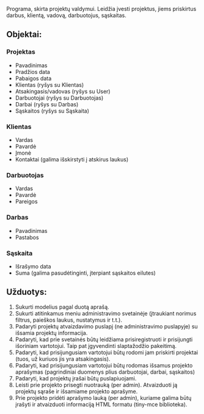 Programa, skirta projektų valdymui. Leidžia įvesti projektus, jiems priskirtus darbus, klientą, vadovą, darbuotojus, sąskaitas.

## Objektai:

### Projektas
* Pavadinimas
* Pradžios data
* Pabaigos data
* Klientas (ryšys su Klientas)
* Atsakingasis/vadovas (ryšys su User)
* Darbuotojai (ryšys su Darbuotojas)
* Darbai (ryšys su Darbas)
* Sąskaitos (ryšys su Sąskaita)


### Klientas
* Vardas
* Pavardė
* Įmonė
* Kontaktai (galima išskirstyti į atskirus laukus)


### Darbuotojas
* Vardas
* Pavardė
* Pareigos


### Darbas
* Pavadinimas
* Pastabos


### Sąskaita
* Išrašymo data
* Suma
(galima pasudėtinginti, įterpiant sąskaitos eilutes)


## Užduotys:
1. Sukurti modelius pagal duotą aprašą.
2. Sukurti atitinkamus meniu administravimo svetainėje (įtraukiant norimus filtrus, paieškos laukus, nustatymus ir t.t.).
3. Padaryti projektų atvaizdavimo puslapį (ne administravimo puslapyje) su išsamia projektų informacija.
4. Padaryti, kad prie svetainės būtų leidžiama prisiregistruoti ir prisijungti išoriniam vartotojui. Taip pat įgyvendinti slaptažodžio pakeitimą.
5. Padaryti, kad prisijungusiam vartotojui būtų rodomi jam priskirti projektai (tuos, už kuriuos jis yra atsakingasis).
6. Padaryti, kad prisijungusiam vartotojui būtų rodomas išsamus projekto aprašymas (pagrindiniai duomenys plius darbuotojai, darbai, sąskaitos)
7. Padaryti, kad projektų įrašai būtų puslapiuojami.
8. Leisti prie projekto prisegti nuotrauką (per admin). Atvaizduoti ją projektų sąraše ir išsamiame projekto aprašyme.
9. Prie projekto pridėti aprašymo lauką (per admin), kuriame galima būtų įrašyti ir atvaizduoti informaciją HTML formatu (tiny-mce biblioteka).